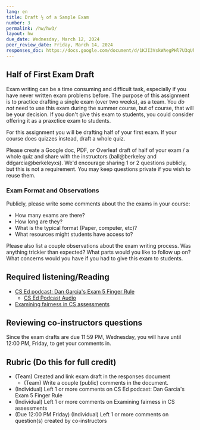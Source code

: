 ```yaml
---
lang: en
title: Draft ½ of a Sample Exam
number: 3
permalink: /hw/hw3/
layout: hw
due_date: Wednesday, March 12, 2024
peer_review_date: Friday, March 14, 2024
responses_doc: https://docs.google.com/document/d/1KJI3VskWAegPHl7U3qUhUBsK1GrIBbYDb3-S_NEGa9A/edit
---
```


[dg_csed_podcast_transcript]: https://docs.google.com/document/d/1NCPWZxbp4MWxYdC39rjGB8MtNiSLgA-u1wfcJamodjU/comment
[examining_fairness_assessments]: https://drive.google.com/drive/u/1/folders/1kSg75QcfFhbJVZJ_byRNqYsn5MnFLfrs

## Half of First Exam Draft

Exam writing can be a time consuming and difficult task, especially if you have never written exam problems before. The purpose of this assignment is to practice drafting a single exam (over two weeks), as a team. You _do not_ need to use this exam during the summer course, but of course, that will be your decision. If you don't give this exam to students, you could consider offering it as a praxctice exam to students.

For this assignment you will be drafting half of your first exam. If your course does quizzes instead, draft a whole quiz.

Please create a Google doc, PDF, or Overleaf draft of half of your exam / a whole quiz and share with the instructors (ball@berkeley and ddgarcia@berkeleyxs).
We'd encourage sharing 1 or 2 questions publicly, but this is not a requirement. You may keep questions private if you wish to reuse them.

### Exam Format and Observations

Publicly, please write some comments about the the exams in your course:

* How many exams are there?
* How long are they?
* What is the typical format (Paper, computer, etc)?
* What resources might students have access to?

Please also list a couple observations about the exam writing process. Was anything trickier than expected? What parts would you like to follow up on? What concerns would you have if you had to give this exam to students.

<!-- ## Forms to Fill Out
- [Midterm Room Requests](https://docs.google.com/spreadsheets/d/1NHeANTMjoVYw0cMFIzuPq94-b7CpQGu1W7yFo8Itt8Q/edit?usp=sharing) (As a Team)
- [Course Format Requests](https://forms.gle/6sgKELwd2J44Zz8M9) (As a Team) -->
<!-- - [EECS ASE Application](https://deptapps.coe.berkeley.edu/ase) (Individually) -->

## Required listening/Reading

- [CS Ed podcast: Dan Garcia's Exam 5 Finger Rule][dg_csed_podcast_transcript]
  - [CS Ed Podcast Audio](https://sites.duke.edu/csedpodcast/2019/12/23/episode-2-dan-garcia/)
- [Examining fairness in CS assessments][examining_fairness_assessments]

## Reviewing co-instructors questions

Since the exam drafts are due 11:59 PM, Wednesday, you will have until 12:00 PM, Friday, to get your comments in.

## Rubric (Do this for full credit)

- (Team) Created and link exam draft in the responses document
  - (Team) Write a couple (public) comments in the document.
- (Individual) Left 1 or more comments on CS Ed podcast: Dan Garcia's Exam 5 Finger Rule
- (Individual) Left 1 or more comments on Examining fairness in CS assessments
- (Due 12:00 PM Friday) (Individual) Left 1 or more comments on question(s) created by co-instructors
